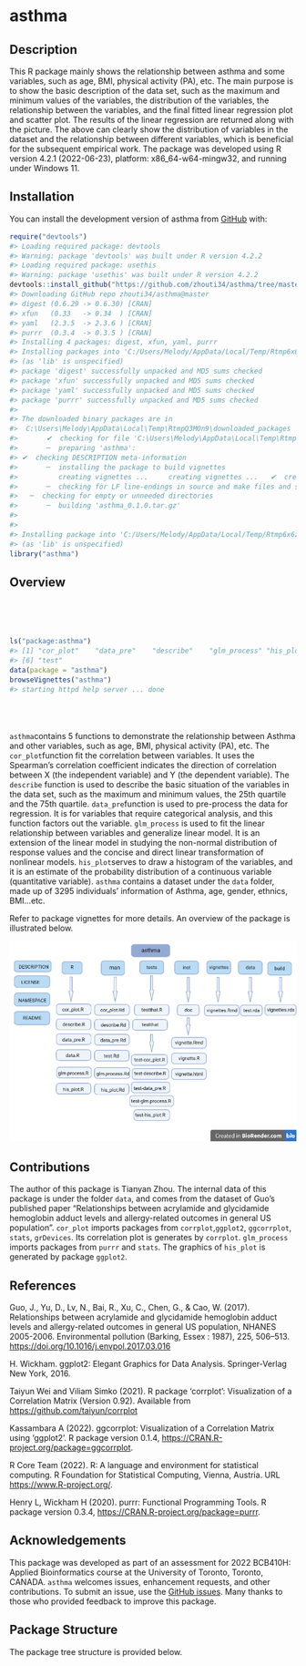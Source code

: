 
<!-- README.md is generated from README.Rmd. Please edit that file -->

# asthma

<!-- badges: start -->
<!-- badges: end -->

## Description

This R package mainly shows the relationship between asthma and some
variables, such as age, BMI, physical activity (PA), etc. The main
purpose is to show the basic description of the data set, such as the
maximum and minimum values of the variables, the distribution of the
variables, the relationship between the variables, and the final fitted
linear regression plot and scatter plot. The results of the linear
regression are returned along with the picture. The above can clearly
show the distribution of variables in the dataset and the relationship
between different variables, which is beneficial for the subsequent
empirical work. The package was developed using R version 4.2.1
(2022-06-23), platform: x86_64-w64-mingw32, and running under Windows
11.

## Installation

You can install the development version of asthma from
[GitHub](https://github.com/) with:

``` r
require("devtools")
#> Loading required package: devtools
#> Warning: package 'devtools' was built under R version 4.2.2
#> Loading required package: usethis
#> Warning: package 'usethis' was built under R version 4.2.2
devtools::install_github("https://github.com/zhouti34/asthma/tree/master", build_vignettes = TRUE)
#> Downloading GitHub repo zhouti34/asthma@master
#> digest (0.6.29 -> 0.6.30) [CRAN]
#> xfun   (0.33   -> 0.34  ) [CRAN]
#> yaml   (2.3.5  -> 2.3.6 ) [CRAN]
#> purrr  (0.3.4  -> 0.3.5 ) [CRAN]
#> Installing 4 packages: digest, xfun, yaml, purrr
#> Installing packages into 'C:/Users/Melody/AppData/Local/Temp/Rtmp6x6zig/temp_libpath69ac70f6f98'
#> (as 'lib' is unspecified)
#> package 'digest' successfully unpacked and MD5 sums checked
#> package 'xfun' successfully unpacked and MD5 sums checked
#> package 'yaml' successfully unpacked and MD5 sums checked
#> package 'purrr' successfully unpacked and MD5 sums checked
#> 
#> The downloaded binary packages are in
#>  C:\Users\Melody\AppData\Local\Temp\RtmpQ3MOn9\downloaded_packages
#>       ✔  checking for file 'C:\Users\Melody\AppData\Local\Temp\RtmpQ3MOn9\remotes3e04691d14\zhouti34-asthma-e4d2b15/DESCRIPTION'
#>       ─  preparing 'asthma':
#> ✔  checking DESCRIPTION meta-information
#>       ─  installing the package to build vignettes
#>          creating vignettes ...     creating vignettes ...   ✔  creating vignettes (11s)
#>       ─  checking for LF line-endings in source and make files and shell scripts
#>   ─  checking for empty or unneeded directories
#>       ─  building 'asthma_0.1.0.tar.gz'
#>      
#> 
#> Installing package into 'C:/Users/Melody/AppData/Local/Temp/Rtmp6x6zig/temp_libpath69ac70f6f98'
#> (as 'lib' is unspecified)
library("asthma")
```

## Overview

<br> <br> <br>

``` r
ls("package:asthma")
#> [1] "cor_plot"    "data_pre"    "describe"    "glm_process" "his_plot"   
#> [6] "test"
data(package = "asthma") 
browseVignettes("asthma")
#> starting httpd help server ... done
```

<br> <br> <br> `asthma`contains 5 functions to demonstrate the
relationship between Asthma and other variables, such as age, BMI,
physical activity (PA), etc. The `cor_plot`function fit the correlation
between variables. It uses the Spearman’s correlation coefficient
indicates the direction of correlation between X (the independent
variable) and Y (the dependent variable). The `describe` function is
used to describe the basic situation of the variables in the data set,
such as the maximum and minimum values, the 25th quartile and the 75th
quartile. `data_pre`function is used to pre-process the data for
regression. It is for variables that require categorical analysis, and
this function factors out the variable. `glm_process` is used to fit the
linear relationship between variables and generalize linear model. It is
an extension of the linear model in studying the non-normal distribution
of response values and the concise and direct linear transformation of
nonlinear models. `his_plot`serves to draw a histogram of the variables,
and it is an estimate of the probability distribution of a continuous
variable (quantitative variable). `asthma` contains a dataset under the
`data` folder, made up of 3295 individuals’ information of Asthma, age,
gender, ethnics, BMI…etc.

Refer to package vignettes for more details. An overview of the package
is illustrated below.

![](./inst/extdata/asthma_tree.png)

## Contributions

The author of this package is Tianyan Zhou. The internal data of this
package is under the folder `data`, and comes from the dataset of Guo’s
published paper “Relationships between acrylamide and glycidamide
hemoglobin adduct levels and allergy-related outcomes in general US
population”. `cor_plot` imports packages from `corrplot`,`ggplot2`,
`ggcorrplot`, `stats`, `grDevices`. Its correlation plot is generates by
`corrplot`. `glm_process` imports packages from `purrr` and `stats`. The
graphics of `his_plot` is generated by package `ggplot2`.

## References

Guo, J., Yu, D., Lv, N., Bai, R., Xu, C., Chen, G., & Cao, W. (2017).
Relationships between acrylamide and glycidamide hemoglobin adduct
levels and allergy-related outcomes in general US population, NHANES
2005-2006. Environmental pollution (Barking, Essex : 1987), 225,
506–513. <https://doi.org/10.1016/j.envpol.2017.03.016>

H. Wickham. ggplot2: Elegant Graphics for Data Analysis. Springer-Verlag
New York, 2016.

Taiyun Wei and Viliam Simko (2021). R package ‘corrplot’: Visualization
of a Correlation Matrix (Version 0.92). Available from
<https://github.com/taiyun/corrplot>

Kassambara A (2022). ggcorrplot: Visualization of a Correlation Matrix
using ‘ggplot2’. R package version 0.1.4,
<https://CRAN.R-project.org/package=ggcorrplot>.

R Core Team (2022). R: A language and environment for statistical
computing. R Foundation for Statistical Computing, Vienna, Austria. URL
<https://www.R-project.org/>.

Henry L, Wickham H (2020). purrr: Functional Programming Tools. R
package version 0.3.4, <https://CRAN.R-project.org/package=purrr>.

## Acknowledgements

This package was developed as part of an assessment for 2022 BCB410H:
Applied Bioinformatics course at the University of Toronto, Toronto,
CANADA. `asthma` welcomes issues, enhancement requests, and other
contributions. To submit an issue, use the [GitHub
issues](https://github.com/zhouti34/asthma/issues). Many thanks to those
who provided feedback to improve this package.

## Package Structure

The package tree structure is provided below. <br> <br> <br>
